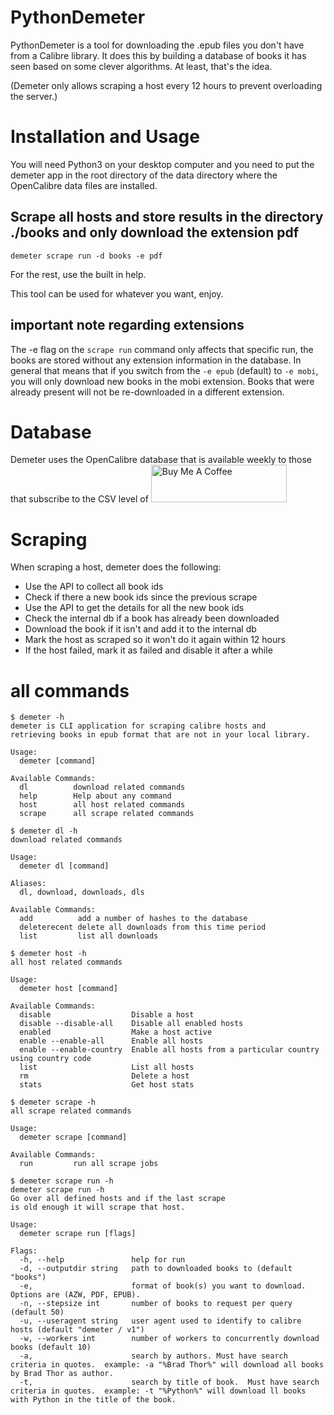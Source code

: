 # PythonDemeter

PythonDemeter is a tool for downloading the .epub files you don't have from a Calibre library. It does this by building a database of books it has seen based on some clever algorithms. At least, that's the idea.

(Demeter only allows scraping a host every 12 hours to prevent overloading the server.)

# Installation and Usage

You will need Python3 on your desktop computer and you need to put the demeter app in the root directory of the data directory where the OpenCalibre data files are installed.

## Scrape all hosts and store results in the directory ./books and only download the extension pdf

`demeter scrape run -d books -e pdf`

For the rest, use the built in help.

This tool can be used for whatever you want, enjoy.

## important note regarding extensions

The -e flag on the `scrape run` command only affects that specific run, the books are stored without any extension information in the database. In general that means that if you switch from the `-e epub` (default) to `-e mobi`, you will only download new books in the mobi extension. Books that were already present will not be re-downloaded in a different extension.

# Database

Demeter uses the OpenCalibre database that is available weekly to those that subscribe to the CSV level of 
<a href="https://www.buymeacoffee.com/opencalibre" target="_blank"><img src="https://cdn.buymeacoffee.com/buttons/v2/default-yellow.png" alt="Buy Me A Coffee" style="height: 60px !important;width: 217px !important;" ></a>

# Scraping

When scraping a host, demeter does the following:

- Use the API to collect all book ids
- Check if there a new book ids since the previous scrape
- Use the API to get the details for all the new book ids
- Check the internal db if a book has already been downloaded
- Download the book if it isn't and add it to the internal db
- Mark the host as scraped so it won't do it again within 12 hours
- If the host failed, mark it as failed and disable it after a while

# all commands

```
$ demeter -h
demeter is CLI application for scraping calibre hosts and
retrieving books in epub format that are not in your local library.

Usage:
  demeter [command]

Available Commands:
  dl          download related commands
  help        Help about any command
  host        all host related commands
  scrape      all scrape related commands

$ demeter dl -h
download related commands

Usage:
  demeter dl [command]

Aliases:
  dl, download, downloads, dls

Available Commands:
  add          add a number of hashes to the database
  deleterecent delete all downloads from this time period
  list         list all downloads

$ demeter host -h
all host related commands

Usage:
  demeter host [command]

Available Commands:
  disable                  Disable a host
  disable --disable-all    Disable all enabled hosts
  enabled                  Make a host active
  enable --enable-all      Enable all hosts
  enable --enable-country  Enable all hosts from a particular country using country code  
  list                     List all hosts
  rm                       Delete a host
  stats                    Get host stats

$ demeter scrape -h
all scrape related commands

Usage:
  demeter scrape [command]

Available Commands:
  run         run all scrape jobs

$ demeter scrape run -h
demeter scrape run -h
Go over all defined hosts and if the last scrape
is old enough it will scrape that host.

Usage:
  demeter scrape run [flags]

Flags:
  -h, --help               help for run
  -d, --outputdir string   path to downloaded books to (default "books")
  -e,                      format of book(s) you want to download.  Options are (AZW, PDF, EPUB).
  -n, --stepsize int       number of books to request per query (default 50)
  -u, --useragent string   user agent used to identify to calibre hosts (default "demeter / v1")
  -w, --workers int        number of workers to concurrently download books (default 10)
  -a,                      search by authors. Must have search criteria in quotes.  example: -a "%Brad Thor%" will download all books by Brad Thor as author.
  -t,                      search by title of book.  Must have search criteria in quotes.  example: -t "%Python%" will download ll books with Python in the title of the book.
```
